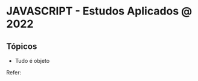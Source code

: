 # JAVASCRIPT - Estudos Aplicados @ 2022

## Tópicos

- Tudo é objeto
























<footer style="bottom: 0;">
Refer:
</footer>